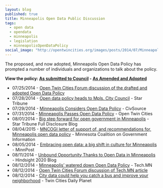 ```yaml
---
layout: blog
published: true 
title: Minneapolis Open Data Public Discussion
tags: 
  - open data
  - opendata
  - minneapolis
  - legislation
  - minneapolisOpenDataPolicy
social_image: "http://opentwincities.org/images/posts/2014/07/Minneapolis_City_Hall_750px.jpg"
---
```


The proposed, and now adopted, Minneapolis Open Data Policy has prompted a number of individuals and organizations to talk about the policy.

**View the policy: [As submitted to Council](https://docs.google.com/viewer?a=v&pid=forums&srcid=MTM3MzM4MTQzNjA0NjkxNTgwMzUBMDE1NDI4MjQyMDI4NDcwOTcxMzUBRi04Yk1FbXpxNElKATAuMQEBdjI) - [As Amended and Adopted](http://www.ci.minneapolis.mn.us/www/groups/public/@clerk/documents/webcontent/wcms1p-128978.pdf)**

- 07/25/2014 - [Open Twin Cities Forum discussion of the drafted and adopted Open Data Policy](https://groups.google.com/forum/#!msg/twin-cities-brigade/_jOetlcKZes/F3QvNXt48CQJ)
- 07/28/2014 - [Open data policy heads to Mpls. City Council](http://www.startribune.com/local/west/268969881.html) - Star Tribune
- 07/29/2014 - [Minneapolis Considers Open Data Policy](https://civsourceonline.com/2014/07/29/minneapolis-considers-open-data-policy/) - CivSource
- 07/31/2014 - [Minneapolis Passes Open Data Policy](/2014/07/31/minneapolis-passes-open-data-policy/) - Open Twin Cities
- 08/01/2014 - [Big step forward for open government in Minneapolis](http://www.startribune.com/local/blogs/269436311.html) - Star Tribune Full Disclosure Blog
- 08/04/2015 - [MNCOGI letter of support of, and recommendations for, Minneapolis open data policy](http://www.mncogi.org/mncogi-letter-of-support-of-and-recommendations-for-minneapolis-open-data-policy/) - Minnesota Coalition on Government Information
- 08/05/2014 - [Embracing open data: a big shift in culture for Minneapolis](http://www.minnpost.com/cityscape/2014/08/embracing-open-data-big-shift-culture-minneapolis) - MinnPost
- 08/11/2014 - [Unbound Opportunity Thanks to Open Data in Minneapolis](http://mn2020hindsight.org/view/unbound-opportunity-thanks-to-open-data-in-minneapolis) - Hindsight 2020 Blog
- 08/12/2014 - [Minneapolis’ watered down Open Data Policy](http://tech.mn/news/2014/08/12/minneapolis-open-data-policy-2014/) - Tech.MN
- 08/12/2014 - [Open Twin Cities Forum discussion of Tech.MN article](https://groups.google.com/d/msg/twin-cities-brigade/sRogJqEPtzI/IaBczAC-DUYJ)
- 08/12/2014 - [City data could help you catch a bus and improve your neighborhood](http://www.tcdailyplanet.net/news/2014/08/12/city-data-could-help-you-catch-bus-and-improve-your-neighborhood) - Twin Cities Daily Planet
